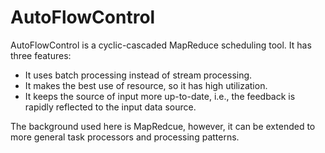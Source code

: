 AutoFlowControl
==================

AutoFlowControl is a cyclic-cascaded MapReduce scheduling tool. It has three
features:

* It uses batch processing instead of stream processing.
* It makes the best use of resource, so it has high utilization.
* It keeps the source of input more up-to-date, i.e., the feedback is rapidly
  reflected to the input data source.

The background used here is MapRedcue, however, it can be extended to more
general task processors and processing patterns.

